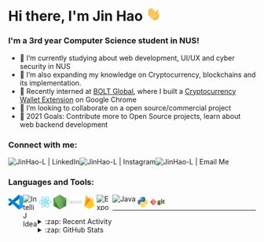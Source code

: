 # Hi there, I'm Jin Hao <img src="https://raw.githubusercontent.com/ABSphreak/ABSphreak/master/gifs/Hi.gif" width="30px">

### I'm a 3rd year Computer Science student in NUS!
- 🔭 I’m currently studying about web development, UI/UX and cyber security in NUS
- 🌱 I’m also expanding my knowledge on Cryptocurrency, blockchains and its implementation.
- 💼 Recently interned at [BOLT Global](https://bolt.global/), where I built a [Cryptocurrency Wallet Extension](https://www.boltx.app/) on Google Chrome
- 👯 I’m looking to collaborate on a open source/commercial project
- 🥅 2021 Goals: Contribute more to Open Source projects, learn about web backend development

### Connect with me:
<!-- [<img align="left" alt="<my website>.com" src="https://raw.githubusercontent.com/iconic/open-iconic/master/svg/globe.svg" />][website] -->
[<img align="left" alt="JinHao-L | LinkedIn" src="https://img.shields.io/badge/linkedin-%230077B5.svg?&style=for-the-badge&logo=linkedin&logoColor=white" />][linkedin]
[<img align="left" alt="JinHao-L | Instagram" src="https://img.shields.io/badge/instagram-%23E4405F.svg?&style=for-the-badge&logo=instagram&logoColor=white" />][instagram]
[<img align="left" alt="JinHao-L | Email Me" src="https://img.shields.io/badge/email-%23EA4335.svg?&style=for-the-badge&logo=gmail&logoColor=white" />][email] 
<!-- [<img align="left" alt="JinHao-L | Medium" src="https://img.shields.io/badge/medium-%2312100E.svg?&style=for-the-badge&logo=medium&logoColor=white" />][medium] -->
<!-- [<img align="left" alt="JinHao-L | GitHub" src="https://img.shields.io/badge/github-%23181717.svg?&style=for-the-badge&logo=github&logoColor=white" />][github] -->

<br/>

### Languages and Tools:
  
[<img align="left" alt="Visual Studio Code" width="30px" src="https://raw.githubusercontent.com/github/explore/80688e429a7d4ef2fca1e82350fe8e3517d3494d/topics/visual-studio-code/visual-studio-code.png" />](https://github.com/topics/visual-studio-code)

[<img align="left" alt="IntelliJ Idea" width="30px" src="https://www.jetbrains.com/idea/img/idea-edu.svg" />](https://github.com/topics/intellij-idea)

[<img align="left" alt="React Native" width="30px" src="https://raw.githubusercontent.com/github/explore/80688e429a7d4ef2fca1e82350fe8e3517d3494d/topics/react-native/react-native.png" />](https://github.com/topics/react-native)

[<img align="left" alt="Node" width="30px" src="https://raw.githubusercontent.com/github/explore/80688e429a7d4ef2fca1e82350fe8e3517d3494d/topics/nodejs/nodejs.png" />](https://github.com/topics/node)

[<img align="left" alt="Express" width="30px" src="https://raw.githubusercontent.com/github/explore/80688e429a7d4ef2fca1e82350fe8e3517d3494d/topics/express/express.png" />](https://github.com/topics/express)

[<img align="left" alt="Firebase" width="30px" src="https://raw.githubusercontent.com/github/explore/80688e429a7d4ef2fca1e82350fe8e3517d3494d/topics/firebase/firebase.png" />](https://github.com/topics/firebase)

<!-- [<img align="left" alt="HTML5" width="30px" src="https://raw.githubusercontent.com/github/explore/80688e429a7d4ef2fca1e82350fe8e3517d3494d/topics/html/html.png" />](https://github.com/topics/html5) -->

<!-- [<img align="left" alt="CSS3" height="32" width="32" src="https://cdn.jsdelivr.net/npm/simple-icons@v3/icons/css3.svg" />](https://github.com/topics/css3) -->

[<img align="left" alt="Expo" height="32px" width="32px" src="https://cdn.jsdelivr.net/npm/simple-icons@v3/icons/expo.svg" />](https://github.com/topics/expo)

<!-- [<img align="left" alt="JavaScript" width="30px" src="https://raw.githubusercontent.com/github/explore/80688e429a7d4ef2fca1e82350fe8e3517d3494d/topics/javascript/javascript.png" />](https://github.com/topics/javascript) -->

[<img align="left" alt="Java" src="https://img.icons8.com/color/32/000000/java-coffee-cup-logo--v1.png" />](https://github.com/topics/java)

[<img align="left" alt="Python" width="30px" src="https://raw.githubusercontent.com/github/explore/80688e429a7d4ef2fca1e82350fe8e3517d3494d/topics/python/python.png" />](https://github.com/topics/python)

[<img align="left" alt="Git" width="30px" src="https://raw.githubusercontent.com/github/explore/80688e429a7d4ef2fca1e82350fe8e3517d3494d/topics/git/git.png" />](https://github.com/topics/git)

<!-- [<img align="left" alt="GitHub" width="30px" src="https://raw.githubusercontent.com/github/explore/78df643247d429f6cc873026c0622819ad797942/topics/github/github.png" />](https://github.com/topics/github) -->

<br />

---
<details>
  <summary>:zap: Recent Activity</summary>
  
  <!--START_SECTION:activity-->
1. 🎉 Merged PR [#12](https://github.com/CS3216-Meetballs/meetballs-front/pull/12) in [CS3216-Meetballs/meetballs-front](https://github.com/CS3216-Meetballs/meetballs-front)
2. 💪 Opened PR [#12](https://github.com/CS3216-Meetballs/meetballs-front/pull/12) in [CS3216-Meetballs/meetballs-front](https://github.com/CS3216-Meetballs/meetballs-front)
3. 🎉 Merged PR [#14](https://github.com/CS3216-Meetballs/meetballs-back/pull/14) in [CS3216-Meetballs/meetballs-back](https://github.com/CS3216-Meetballs/meetballs-back)
4. 💪 Opened PR [#14](https://github.com/CS3216-Meetballs/meetballs-back/pull/14) in [CS3216-Meetballs/meetballs-back](https://github.com/CS3216-Meetballs/meetballs-back)
5. 🎉 Merged PR [#10](https://github.com/CS3216-Meetballs/meetballs-front/pull/10) in [CS3216-Meetballs/meetballs-front](https://github.com/CS3216-Meetballs/meetballs-front)
  <!--END_SECTION:activity-->
</details>
<details>
  <summary>:zap: GitHub Stats</summary>
  
  <img align="left" alt="JinHao-L's Github Stats" src="https://github-readme-stats-jinhao-l.vercel.app/api?username=jinhao-l&show_icons=true&hide_border=true&theme=buefy&count_private=true" />

  <!-- ![Top Langs](https://github-readme-stats-git-master.jinhao-l.vercel.app/api/top-langs/?username=jinhao-l&count_private=true&layout=compact) -->
</details>

<!-- [website]: <my website> -->
[instagram]: https://www.instagram.com/jin_haooo/
[linkedin]: https://www.linkedin.com/in/jin-hao-l/
[github]: https://github.com/JinHao-L
[email]: mailto:limjinhao@gmail.com
